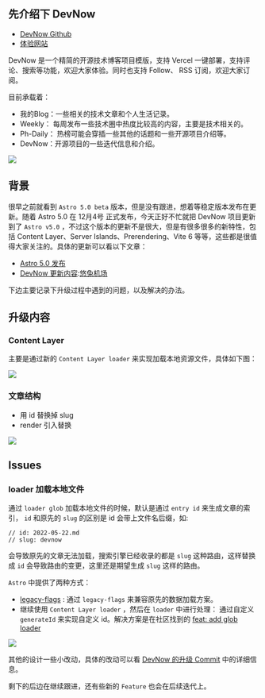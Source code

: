 
## 先介绍下 DevNow


* [DevNow Github](https://github.com)
* [体验网站](https://github.com)


DevNow 是一个精简的开源技术博客项目模版，支持 Vercel 一键部署，支持评论、搜索等功能，欢迎大家体验。同时也支持 Follow、 RSS 订阅，欢迎大家订阅。


目前承载着：


* 我的Blog：一些相关的技术文章和个人生活记录。
* Weekly： 每周发布一些技术圈中热度比较高的内容，主要是技术相关的。
* Ph\-Daily： 热榜可能会穿插一些其他的话题和一些开源项目介绍等。
* DevNow：开源项目的一些迭代信息和介绍。


![](https://r2.laughingzhu.cn/3bcbae51ddcea2cdf738a11c2556a5cd-48f5c9.webp)


## 背景


很早之前就看到 `Astro 5.0 beta` 版本，但是没有跟进，想着等稳定版本发布在更新。随着 Astro 5\.0 在 12月4号 正式发布，今天正好不忙就把 DevNow 项目更新到了 `Astro v5.0` ，不过这个版本的更新不是很大，但是有很多很多的新特性，包括 Content Layer、Server Islands、Prerendering、Vite 6 等等，这些都是很值得大家关注的。具体的更新可以看以下文章：


* [Astro 5\.0 发布](https://github.com)
* [DevNow 更新内容](https://github.com):[悠兔机场](https://xinnongbo.com)


下边主要记录下升级过程中遇到的问题，以及解决的办法。


## 升级内容


### Content Layer


主要是通过新的 `Content Layer loader` 来实现加载本地资源文件，具体如下图：


![](https://r2.laughingzhu.cn/4c6fba0454222f893684141e9d795840-b77499.webp)


### 文章结构


* 用 id 替换掉 slug
* render 引入替换


![](https://r2.laughingzhu.cn/88a2371f7d6821c578876f5cec940a02-f11fd5.webp)


## Issues


### loader 加载本地文件


通过 `loader glob` 加载本地文件的时候，默认是通过 `entry id` 来生成文章的索引， `id` 和原先的 `slug` 的区别是 id 会带上文件名后缀，如:



```
// id: 2022-05-22.md
// slug: devnow

```

会导致原先的文章无法加载，搜索引擎已经收录的都是 `slug` 这种路由，这样替换成 `id` 会导致路由的变更，这里还是期望生成 `slug` 这样的路由。


`Astro` 中提供了两种方式：


* [legacy\-flags](https://github.com) : 通过 `legacy-flags` 来兼容原先的数据加载方案。
* 继续使用 `Content Layer loader` ，然后在 `loader` 中进行处理： 通过自定义 `generateId` 来实现自定义 id。解决方案是在社区找到的 [feat: add glob loader](https://github.com)


![](https://r2.laughingzhu.cn/e013d69507c70b5155758e7782520b36-ac8267.webp)


其他的设计一些小改动，具体的改动可以看 [DevNow 的升级 Commit](https://github.com) 中的详细信息。


剩下的后边在继续跟进，还有些新的 `Feature` 也会在后续迭代上。


